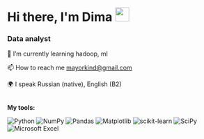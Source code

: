 <h1 align="left"> Hi there, I'm Dima <a href="https://github.com/Dimayo"><img src="https://github.com/blackcater/blackcater/raw/main/images/Hi.gif" height="32"/></a></h1>
<h3 align="left">Data analyst</h3>

🌱 I’m currently learning hadoop, ml<br>

📫 How to reach me mayorkind@gmail.com<br>

🌍 I speak Russian (native), English (B2)<br><br>

**My tools:**<br>

![Python](https://img.shields.io/badge/python-3670A0?style=for-the-badge&logo=python&logoColor=ffdd54)
![NumPy](https://img.shields.io/badge/numpy-%23013243.svg?style=for-the-badge&logo=numpy&logoColor=white)
![Pandas](https://img.shields.io/badge/pandas-%23150458.svg?style=for-the-badge&logo=pandas&logoColor=white)
![Matplotlib](https://img.shields.io/badge/Matplotlib-%23ffffff.svg?style=for-the-badge&logo=Matplotlib&logoColor=black)
![scikit-learn](https://img.shields.io/badge/scikit--learn-%23F7931E.svg?style=for-the-badge&logo=scikit-learn&logoColor=white)
![SciPy](https://img.shields.io/badge/SciPy-%230C55A5.svg?style=for-the-badge&logo=scipy&logoColor=%white)
![Microsoft Excel](https://img.shields.io/badge/Microsoft_Excel-217346?style=for-the-badge&logo=microsoft-excel&logoColor=white)
